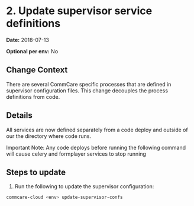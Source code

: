 # 2. Update supervisor service definitions

**Date:** 2018-07-13

**Optional per env:** No



## Change Context
There are several CommCare specific processes that are defined in supervisor
configuration files. This change decouples the process definitions from code.

## Details
All services are now defined separately from a code deploy and outside of our
the directory where code runs.

Important Note: Any code deploys before running the following command will cause
celery and formplayer services to stop running

## Steps to update
1. Run the following to update the supervisor configuration:

```bash
commcare-cloud <env> update-supervisor-confs
```
